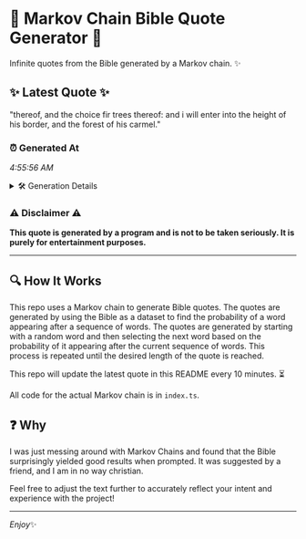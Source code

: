 # 📖 Markov Chain Bible Quote Generator 📖

Infinite quotes from the Bible generated by a Markov chain. ✨

## ✨ Latest Quote ✨
"thereof, and the choice fir trees thereof: and i will enter into the height of his border, and the forest of his carmel."

### ⏰ Generated At
*4:55:56 AM*

<details>
    <summary>🛠️ Generation Details</summary>
    <p>
        <strong>🌱 Seed:</strong> thereof,<br>
        <strong>🔄 Iterations:</strong> 22<br>
        <strong>📜 Context History:</strong><br>[ thereof, ]: and<br>[ thereof,, and ]: the<br>[ thereof,, and, the ]: choice<br>[ thereof,, and, the, choice ]: fir<br>[ thereof,, and, the, choice, fir ]: trees<br>[ thereof,, and, the, choice, fir, trees ]: thereof:<br>[ and, the, choice, fir, trees, thereof: ]: and<br>[ the, choice, fir, trees, thereof:, and ]: i<br>[ choice, fir, trees, thereof:, and, i ]: will<br>[ fir, trees, thereof:, and, i, will ]: enter<br>[ trees, thereof:, and, i, will, enter ]: into<br>[ thereof:, and, i, will, enter, into ]: the<br>[ and, i, will, enter, into, the ]: height<br>[ i, will, enter, into, the, height ]: of<br>[ will, enter, into, the, height, of ]: his<br>[ enter, into, the, height, of, his ]: border,<br>[ into, the, height, of, his, border, ]: and<br>[ the, height, of, his, border,, and ]: the<br>[ height, of, his, border,, and, the ]: forest<br>[ of, his, border,, and, the, forest ]: of<br>[ his, border,, and, the, forest, of ]: his<br>[ border,, and, the, forest, of, his ]: carmel.<br>
    </p>
</details>

### ⚠️ Disclaimer ⚠️
**This quote is generated by a program and is not to be taken seriously. It is purely for entertainment purposes.**

---

## 🔍 How It Works

This repo uses a Markov chain to generate Bible quotes. The quotes are generated by using the Bible as a dataset to find the probability of a word appearing after a sequence of words. The quotes are generated by starting with a random word and then selecting the next word based on the probability of it appearing after the current sequence of words. This process is repeated until the desired length of the quote is reached.

This repo will update the latest quote in this README every 10 minutes. ⏳

All code for the actual Markov chain is in `index.ts`.

## ❓ Why

I was just messing around with Markov Chains and found that the Bible surprisingly yielded good results when prompted. 
It was suggested by a friend, and I am in no way christian.

Feel free to adjust the text further to accurately reflect your intent and experience with the project!

---

*Enjoy*✨
